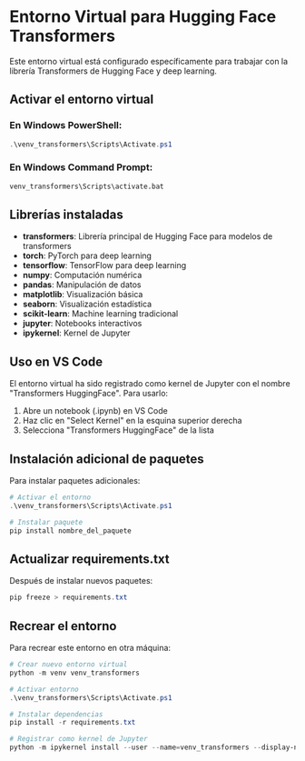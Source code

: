 # Entorno Virtual para Hugging Face Transformers

Este entorno virtual está configurado específicamente para trabajar con la librería Transformers de Hugging Face y deep learning.

## Activar el entorno virtual

### En Windows PowerShell:

```powershell
.\venv_transformers\Scripts\Activate.ps1
```

### En Windows Command Prompt:

```cmd
venv_transformers\Scripts\activate.bat
```

## Librerías instaladas

- **transformers**: Librería principal de Hugging Face para modelos de transformers
- **torch**: PyTorch para deep learning
- **tensorflow**: TensorFlow para deep learning
- **numpy**: Computación numérica
- **pandas**: Manipulación de datos
- **matplotlib**: Visualización básica
- **seaborn**: Visualización estadística
- **scikit-learn**: Machine learning tradicional
- **jupyter**: Notebooks interactivos
- **ipykernel**: Kernel de Jupyter

## Uso en VS Code

El entorno virtual ha sido registrado como kernel de Jupyter con el nombre "Transformers HuggingFace". Para usarlo:

1. Abre un notebook (.ipynb) en VS Code
2. Haz clic en "Select Kernel" en la esquina superior derecha
3. Selecciona "Transformers HuggingFace" de la lista

## Instalación adicional de paquetes

Para instalar paquetes adicionales:

```powershell
# Activar el entorno
.\venv_transformers\Scripts\Activate.ps1

# Instalar paquete
pip install nombre_del_paquete
```

## Actualizar requirements.txt

Después de instalar nuevos paquetes:

```powershell
pip freeze > requirements.txt
```

## Recrear el entorno

Para recrear este entorno en otra máquina:

```powershell
# Crear nuevo entorno virtual
python -m venv venv_transformers

# Activar entorno
.\venv_transformers\Scripts\Activate.ps1

# Instalar dependencias
pip install -r requirements.txt

# Registrar como kernel de Jupyter
python -m ipykernel install --user --name=venv_transformers --display-name="Transformers HuggingFace"
```
